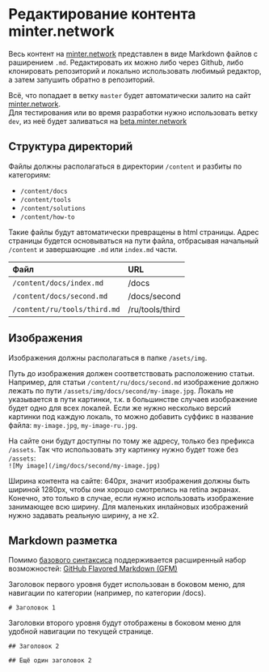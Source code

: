 # Редактирование контента minter.network

Весь контент на [minter.network](https://minter.network) представлен в виде Markdown файлов с раширением `.md`. Редактировать их можно либо через Github, либо клонировать репозиторий и локально использовать любимый редактор, а затем запушить обратно в репозиторий. 

Всё, что попадает в ветку `master` будет автоматически залито на сайт [minter.network](https://minter.network).  
Для тестирования или во время разработки нужно использовать ветку `dev`, из неё будет заливаться на [beta.minter.network](https://beta.minter.network) 

## Структура директорий
Файлы должны располагаться в директории `/content` и разбиты по категориям: 
- `/content/docs`
- `/content/tools`
- `/content/solutions`
- `/content/how-to`

Такие файлы будут автоматически превращены в html страницы. Адрес страницы будется основываться на пути файла, отбрасывая начальный `/content` и завершающие `.md` или `index.md` части.

| Файл | URL |
|:-----|:----|
| `/content/docs/index.md` | /docs |
| `/content/docs/second.md` | /docs/second |
| `/content/ru/tools/third.md` | /ru/tools/third |

## Изображения

Изображения должны располагаться в папке `/asets/img`. 

Путь до изображения должен соответствовать расположению статьи. Например, для статьи `/content/ru/docs/second.md` изображение должно лежать по пути `/assets/img/docs/second/my-image.jpg`. Локаль не указывается в пути картинки, т.к. в большинстве случаев изображение будет одно для всех локалей. Если же нужно несколько версий картинки под каждую локаль, то можно добавить суффикс в название файла: `my-image.jpg`, `my-image-ru.jpg`.

На сайте они будут доступны по тому же адресу, только без префикса `/assets`. Так что использовать эту картинку нужно будет тоже без `/assets`:  
 `![My image](/img/docs/second/my-image.jpg)`
 
Ширина контента на сайте: 640px, значит изображения должны быть шириной 1280px, чтобы они хорошо смотрелись на retina экранах. Конечно, это только в случае, если нужно использовать изображение занимающее всю ширину. Для маленьких инлайновых изображений нужно задавать реальную ширину, а не x2.
 
## Markdown разметка
Помимо [базового синтаксиса](https://www.markdownguide.org/basic-syntax) поддерживается расширенный набор возможностей: [GitHub Flavored Markdown (GFM)](https://guides.github.com/features/mastering-markdown/#GitHub-flavored-markdown)

Заголовок первого уровня будет использован в боковом меню, для навигации по категории (например, по категории /docs).
```
# Заголовок 1
```

Заголовки второго уровня будут отображены в боковом меню для удобной навигации по текущей странице. 
```
## Заголовок 2

## Ещё один заголовок 2
```



